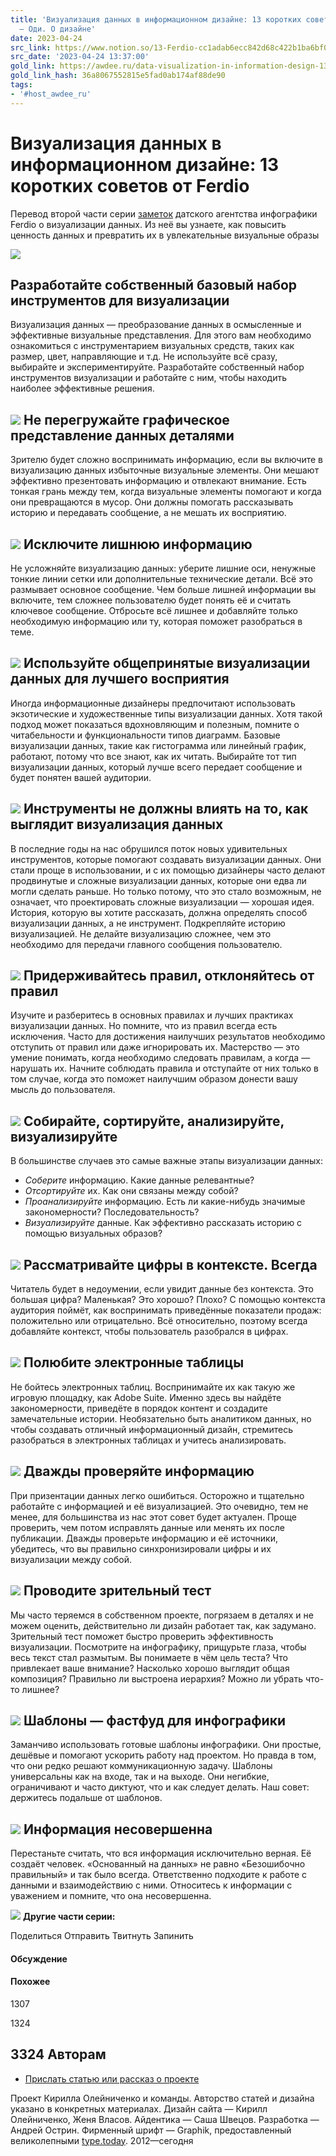 ```yaml
---
title: 'Визуализация данных в информационном дизайне: 13 коротких советов от Ferdio
  — Оди. О дизайне'
date: 2023-04-24
src_link: https://www.notion.so/13-Ferdio-cc1adab6ecc842d68c422b1ba6bf0b76
src_date: '2023-04-24 13:37:00'
gold_link: https://awdee.ru/data-visualization-in-information-design-13-short-tips-from-ferdio/
gold_link_hash: 36a8067552815e5fad0ab174af88de90
tags:
- '#host_awdee_ru'
---
```




Визуализация данных в информационном дизайне: 13 коротких советов от Ferdio
===========================================================================


 
 
Перевод второй части серии [заметок](https://www.ferdio.com/notebook?category=Data+viz) датского агентства инфографики Ferdio о визуализации данных. Из неё вы узнаете, как повысить ценность данных и превратить их в увлекательные визуальные образы



 

![](https://awdee.ru/wp-content/uploads/2023/03/Notebook2ndBatch31-50NoText_Website-60copy17.png)


Разработайте собственный базовый набор инструментов для визуализации
--------------------------------------------------------------------


Визуализация данных — преобразование данных в осмысленные и эффективные визуальные представления. Для этого вам необходимо ознакомиться с инструментарием визуальных средств, таких как размер, цвет, направляющие и т.д. Не используйте всё сразу, выбирайте и экспериментируйте. Разработайте собственный набор инструментов визуализации и работайте с ним, чтобы находить наиболее эффективные решения.


![](https://awdee.ru/wp-content/uploads/2023/03/Visual-Assets-2.gif)
Не перегружайте графическое представление данных деталями
---------------------------------------------------------


Зрителю будет сложно воспринимать информацию, если вы включите в визуализацию данных избыточные визуальные элементы. Они мешают эффективно презентовать информацию и отвлекают внимание. Есть тонкая грань между тем, когда визуальные элементы помогают и когда они превращаются в мусор. Они должны помогать рассказывать историю и передавать сообщение, а не мешать их восприятию.


![](https://awdee.ru/wp-content/uploads/2023/03/StandVisually3-Website.gif)
Исключите лишнюю информацию
---------------------------


Не усложняйте визуализацию данных: уберите лишние оси, ненужные тонкие линии сетки или дополнительные технические детали. Всё это размывает основное сообщение. Чем больше лишней информации вы включите, тем сложнее пользователю будет понять её и считать ключевое сообщение. Отбросьте всё лишнее и добавляйте только необходимую информацию или ту, которая поможет разобраться в теме.


![](https://awdee.ru/wp-content/uploads/2023/03/Leave-Out-Superfluous-Information-.gif)
Используйте общепринятые визуализации данных для лучшего восприятия
-------------------------------------------------------------------


Иногда информационные дизайнеры предпочитают использовать экзотические и художественные типы визуализации данных. Хотя такой подход может показаться вдохновляющим и полезным, помните о читабельности и функциональности типов диаграмм. Базовые визуализации данных, такие как гистограмма или линейный график, работают, потому что все знают, как их читать. Выбирайте тот тип визуализации данных, который лучше всего передает сообщение и будет понятен вашей аудитории.


![](https://awdee.ru/wp-content/uploads/2023/03/Website-67.png)
Инструменты не должны влиять на то, как выглядит визуализация данных
--------------------------------------------------------------------


В последние годы на нас обрушился поток новых удивительных инструментов, которые помогают создавать визуализации данных. Они стали проще в использовании, и с их помощью дизайнеры часто делают продвинутые и сложные визуализации данных, которые они едва ли могли сделать раньше. Но только потому, что это стало возможным, не означает, что проектировать сложные визуализации — хорошая идея. История, которую вы хотите рассказать, должна определять способ визуализации данных, а не инструмент. Подкрепляйте историю визуализацией. Не делайте визуализацию сложнее, чем это необходимо для передачи главного сообщения пользователю.


![](https://awdee.ru/wp-content/uploads/2023/03/Generate-Chart.gif)
Придерживайтесь правил, отклоняйтесь от правил
----------------------------------------------


Изучите и разберитесь в основных правилах и лучших практиках визуализации данных. Но помните, что из правил всегда есть исключения. Часто для достижения наилучших результатов необходимо отступить от правил или даже игнорировать их. Мастерство — это умение понимать, когда необходимо следовать правилам, а когда — нарушать их. Начните соблюдать правила и отступайте от них только в том случае, когда это поможет наилучшим образом донести вашу мысль до пользователя.


![](https://awdee.ru/wp-content/uploads/2023/03/Notebook2ndBatch31-50NoText_Website-60copy17-1.png)
Собирайте, сортируйте, анализируйте, визуализируйте
---------------------------------------------------


В большинстве случаев это самые важные этапы визуализации данных:


* *Соберите* информацию. Какие данные релевантные?
* *Отсортируйте* их. Как они связаны между собой?
* *Проанализируйте* информацию. Есть ли какие-нибудь значимые закономерности? Последовательность?
* *Визуализируйте* данные. Как эффективно рассказать историю с помощью визуальных образов?


![](https://awdee.ru/wp-content/uploads/2023/03/CollectSortAnalyzeVisualise-1.gif)
Рассматривайте цифры в контексте. Всегда
----------------------------------------


Читатель будет в недоумении, если увидит данные без контекста. Это большая цифра? Маленькая? Это хорошо? Плохо? С помощью контекста аудитория поймёт, как воспринимать приведённые показатели продаж: положительно или отрицательно. Всё относительно, поэтому всегда добавляйте контекст, чтобы пользователь разобрался в цифрах.


![](https://awdee.ru/wp-content/uploads/2023/03/NumbersInContext3-Website.gif)
Полюбите электронные таблицы
----------------------------


Не бойтесь электронных таблиц. Воспринимайте их как такую же игровую площадку, как Adobe Suite. Именно здесь вы найдёте закономерности, приведёте в порядок контент и создадите замечательные истории. Необязательно быть аналитиком данных, но чтобы создавать отличный информационный дизайн, стремитесь разобраться в электронных таблицах и учитесь анализировать.


![](https://awdee.ru/wp-content/uploads/2023/03/LoveYourSpreadsheets-Website2.gif)
Дважды проверяйте информацию
----------------------------


При призентации данных легко ошибиться. Осторожно и тщательно работайте с информацией и её визуализацией. Это очевидно, тем не менее, для большинства из нас этот совет будет актуален. Проще проверить, чем потом исправлять данные или менять их после публикации. Дважды проверьте информацию и её источники, убедитесь, что вы правильно синхронизировали цифры и их визуализации между собой.


![](https://awdee.ru/wp-content/uploads/2023/03/Always-Double-Check.gif)
Проводите зрительный тест
-------------------------


Мы часто теряемся в собственном проекте, погрязаем в деталях и не можем оценить, действительно ли дизайн работает так, как задумано. Зрительный тест поможет быстро проверить эффективность визуализации. Посмотрите на инфографику, прищурьте глаза, чтобы весь текст стал размытым. Вы понимаете в чём цель теста? Что привлекает ваше внимание? Насколько хорошо выглядит общая композиция? Правильно ли выстроена иерархия? Можно ли убрать что-то лишнее?


![](https://awdee.ru/wp-content/uploads/2023/03/SquintTest3-Website.gif)
Шаблоны — фастфуд для инфографики
---------------------------------


Заманчиво использовать готовые шаблоны инфографики. Они простые, дешёвые и помогают ускорить работу над проектом. Но правда в том, что они редко решают коммуникационную задачу. Шаблоны универсальны как на входе, так и на выходе. Они негибкие, ограничивают и часто диктуют, что и как следует делать. Наш совет: держитесь подальше от шаблонов.


![](https://awdee.ru/wp-content/uploads/2023/03/Frame-3-1.png)
Информация несовершенна
-----------------------


Перестаньте считать, что вся информация исключительно верная. Её создаёт человек. «Основанный на данных» не равно «Безошибочно правильный» и так было всегда. Ответственно подходите к работе с данными и взаимодействию с ними. Относитесь к информации с уважением и помните, что она несовершенна.


![](https://awdee.ru/wp-content/uploads/2023/03/Imperfect-Data.gif)
**Другие части серии:**




Поделиться
Отправить
Твитнуть
Запинить
#### Обсуждение


#### Похожее



 1307 

 1324 

 3324 
Авторам
-------


* [Прислать статью или рассказ о проекте](https://awdee.ru/stat-avtorom)


Проект Кирилла Олейниченко и команды. Авторство статей и дизайна указано в конкретных материалах. Дизайн сайта — Кирилл Олейниченко, Женя Власов. Айдентика — Саша Швецов. Разработка — Андрей Острин. Фирменный шрифт — Graphik, предоставленный великолепными [type.today](https://type.today).
2012—сегодня